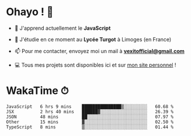 # Ohayo ! 🌃

- 🔭 J'apprend actuellement le **JavaScript**

- 🌱 J'étudie en ce moment au **Lycée Turgot** à Limoges (en France)

- 📫 Pour me contacter, envoyez moi un mail à <a href="mailto:vexitofficial@gmail.com">**vexitofficial@gmail.com**</a>

- 💻 Tous mes projets sont disponibles ici et sur <a href="https://www.vexcited.me">mon site personnel</a> !

# WakaTime ⏱

<!--START_SECTION:waka-->
```text
JavaScript   6 hrs 9 mins    ███████████████▒░░░░░░░░░   60.68 % 
JSX          2 hrs 40 mins   ██████▓░░░░░░░░░░░░░░░░░░   26.39 % 
JSON         48 mins         ██░░░░░░░░░░░░░░░░░░░░░░░   07.97 % 
Other        15 mins         ▓░░░░░░░░░░░░░░░░░░░░░░░░   02.50 % 
TypeScript   8 mins          ▒░░░░░░░░░░░░░░░░░░░░░░░░   01.44 % 
```
<!--END_SECTION:waka-->
